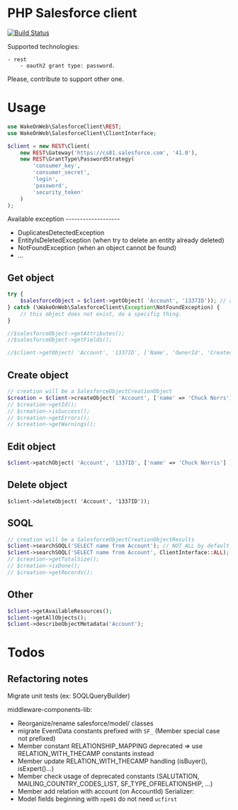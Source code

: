 PHP Salesforce client
=====================

[![Build Status](https://api.travis-ci.org/WakeOnWeb/salesforce-client.svg)](https://travis-ci.org/WakeOnWeb/salesforce-client)

Supported technologies:

    - rest
        - oauth2 grant type: password.

Please, contribute to support other one.

# Usage

```php
use WakeOnWeb\SalesforceClient\REST;
use WakeOnWeb\SalesforceClient\ClientInterface;

$client = new REST\Client(
    new REST\Gateway('https://cs81.salesforce.com', '41.0'),
    new REST\GrantType\PasswordStrategy(
        'consumer_key',
        'consumer_secret',
        'login',
        'password',
        'security_token'
    )
);
```
Available exception -------------------

- DuplicatesDetectedException
- EntityIsDeletedException (when try to delete an entity already deleted)
- NotFoundException (when an object cannot be found)
- ...

## Get object

```php
try {
    $salesforceObject = $client->getObject( 'Account', '1337ID')); // all fields
} catch (\WakeOnWeb\SalesforceClient\Exception\NotFoundException) {
    // this object does not exist, do a specifig thing.
}

//$salesforceObject->getAttributes();
//$salesforceObject->getFields();

//$client->getObject( 'Account', '1337ID', ['Name', 'OwnerId', 'CreatedAt'] )); // specific fields
```

## Create object

```php
// creation will be a SalesforceObjectCreationObject
$creation = $client->createObject( 'Account', ['name' => 'Chuck Norrs'] );
// $creation->getId();
// $creation->isSuccess();
// $creation->getErrors();
// $creation->getWarnings();
```

## Edit object

```php
$client->patchObject( 'Account', '1337ID', ['name' => 'Chuck Norris'] ));
```

## Delete object

```
$client->deleteObject( 'Account', '1337ID'));
```

## SOQL

```php
// creation will be a SalesforceObjectCreationObjectResults
$client->searchSOQL('SELECT name from Account'); // NOT_ALL by default.
$client->searchSOQL('SELECT name from Account', ClientInterface::ALL);
// $creation->getTotalSize();
// $creation->isDone();
// $creation->getRecords();
```

## Other

```php
$client->getAvailableResources();
$client->getAllObjects();
$client->describeObjectMetadata('Account');
```

# Todos

## Refactoring notes

Migrate unit tests (ex: SOQLQueryBuilder)

middleware-components-lib:
 * Reorganize/rename salesforce/model/ classes
 * migrate EventData constants prefixed with `SF_` (Member special case not prefixed)
 * Member constant RELATIONSHIP_MAPPING deprecated => use RELATION_WITH_THECAMP constants instead
 * Member update RELATION_WITH_THECAMP handling (isBuyer(), isExpert()...)
 * Member check usage of deprecated constants (SALUTATION, MAILING_COUNTRY_CODES_LIST, SF_TYPE_OFRELATIONSHIP, ...)
 * Member add relation with account (on AccountId)
Serializer:
 * Model fields beginning with `npe01` do not need `ucfirst`

